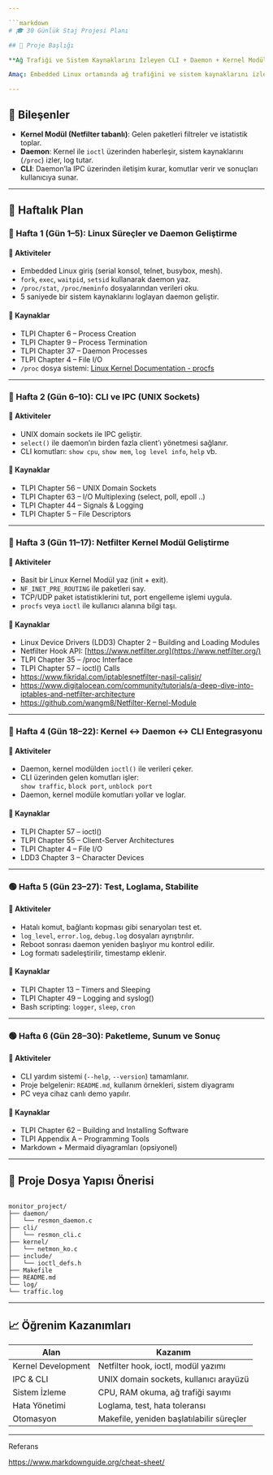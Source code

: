 ```yaml
---

```markdown
# 🎓 30 Günlük Staj Projesi Planı

## 📌 Proje Başlığı

**Ağ Trafiği ve Sistem Kaynaklarını İzleyen CLI + Daemon + Kernel Modül Tabanlı Sistem**

Amaç: Embedded Linux ortamında ağ trafiğini ve sistem kaynaklarını izleyen, CLI üzerinden yönetilebilen bir yapı kurmak.

---
```


## 🧩 Bileşenler

- **Kernel Modül (Netfilter tabanlı)**: Gelen paketleri filtreler ve istatistik toplar.
- **Daemon**: Kernel ile `ioctl` üzerinden haberleşir, sistem kaynaklarını (`/proc`) izler, log tutar.
- **CLI**: Daemon’la IPC üzerinden iletişim kurar, komutlar verir ve sonuçları kullanıcıya sunar.

---

## 📅 Haftalık Plan

### 🔵 Hafta 1 (Gün 1–5): Linux Süreçler ve Daemon Geliştirme

#### 🔧 Aktiviteler
- Embedded Linux giriş (serial konsol, telnet, busybox, mesh).
- `fork`, `exec`, `waitpid`, `setsid` kullanarak daemon yaz.
- `/proc/stat`, `/proc/meminfo` dosyalarından verileri oku.
- 5 saniyede bir sistem kaynaklarını loglayan daemon geliştir.

#### 📘 Kaynaklar
- TLPI Chapter 6 – Process Creation  
- TLPI Chapter 9 – Process Termination  
- TLPI Chapter 37 – Daemon Processes  
- TLPI Chapter 4 – File I/O  
- `/proc` dosya sistemi: [Linux Kernel Documentation - procfs](https://docs.kernel.org/filesystems/proc.html)

---

### 🔵 Hafta 2 (Gün 6–10): CLI ve IPC (UNIX Sockets)

#### 🔧 Aktiviteler
- UNIX domain sockets ile IPC geliştir.
- `select()` ile daemon’ın birden fazla client’ı yönetmesi sağlanır.
- CLI komutları: `show cpu`, `show mem`, `log level info`, `help` vb.

#### 📘 Kaynaklar
- TLPI Chapter 56 – UNIX Domain Sockets  
- TLPI Chapter 63 – I/O Multiplexing (select, poll, epoll ..)  
- TLPI Chapter 44 – Signals & Logging  
- TLPI Chapter 5 – File Descriptors  

---

### 🔵 Hafta 3 (Gün 11–17): Netfilter Kernel Modül Geliştirme

#### 🔧 Aktiviteler
- Basit bir Linux Kernel Modül yaz (init + exit).
- `NF_INET_PRE_ROUTING` ile paketleri say.
- TCP/UDP paket istatistiklerini tut, port engelleme işlemi uygula.
- `procfs` veya `ioctl` ile kullanıcı alanına bilgi taşı.

#### 📘 Kaynaklar
- Linux Device Drivers (LDD3) Chapter 2 – Building and Loading Modules  
- Netfilter Hook API: [https://www.netfilter.org](https://www.netfilter.org/)  
- TLPI Chapter 35 – /proc Interface  
- TLPI Chapter 57 – ioctl() Calls  
- https://www.fikridal.com/iptablesnetfilter-nasil-calisir/
- https://www.digitalocean.com/community/tutorials/a-deep-dive-into-iptables-and-netfilter-architecture
- https://github.com/wangm8/Netfilter-Kernel-Module
---

### 🔵 Hafta 4 (Gün 18–22): Kernel ↔ Daemon ↔ CLI Entegrasyonu

#### 🔧 Aktiviteler
- Daemon, kernel modülden `ioctl()` ile verileri çeker.
- CLI üzerinden gelen komutları işler:  
  `show traffic`, `block port`, `unblock port`
- Daemon, kernel modüle komutları yollar ve loglar.

#### 📘 Kaynaklar
- TLPI Chapter 57 – ioctl()  
- TLPI Chapter 55 – Client-Server Architectures  
- TLPI Chapter 4 – File I/O  
- LDD3 Chapter 3 – Character Devices  

---

### 🟢 Hafta 5 (Gün 23–27): Test, Loglama, Stabilite

#### 🔧 Aktiviteler
- Hatalı komut, bağlantı kopması gibi senaryoları test et.
- `log_level`, `error.log`, `debug.log` dosyaları ayrıştırılır.
- Reboot sonrası daemon yeniden başlıyor mu kontrol edilir.
- Log formatı sadeleştirilir, timestamp eklenir.

#### 📘 Kaynaklar
- TLPI Chapter 13 – Timers and Sleeping  
- TLPI Chapter 49 – Logging and syslog()  
- Bash scripting: `logger`, `sleep`, `cron`

---

### 🟢 Hafta 6 (Gün 28–30): Paketleme, Sunum ve Sonuç

#### 🔧 Aktiviteler
- CLI yardım sistemi (`--help`, `--version`) tamamlanır.
- Proje belgelenir: `README.md`, kullanım örnekleri, sistem diyagramı
- PC veya cihaz canlı demo yapılır.

#### 📘 Kaynaklar
- TLPI Chapter 62 – Building and Installing Software  
- TLPI Appendix A – Programming Tools  
- Markdown + Mermaid diyagramları (opsiyonel)

---

## 📂 Proje Dosya Yapısı Önerisi

```

monitor_project/
├── daemon/
│   └── resmon_daemon.c
├── cli/
│   └── resmon_cli.c
├── kernel/
│   └── netmon_ko.c
├── include/
│   └── ioctl_defs.h
├── Makefile
├── README.md
└── log/
└── traffic.log

```

---

## 📈 Öğrenim Kazanımları

| Alan               | Kazanım                                      |
|--------------------|-----------------------------------------------|
| Kernel Development | Netfilter hook, ioctl, modül yazımı           |
| IPC & CLI          | UNIX domain sockets, kullanıcı arayüzü        |
| Sistem İzleme      | CPU, RAM okuma, ağ trafiği sayımı             |
| Hata Yönetimi      | Loglama, test, hata toleransı                 |
| Otomasyon          | Makefile, yeniden başlatılabilir süreçler     |

---

Referans

https://www.markdownguide.org/cheat-sheet/

